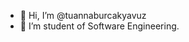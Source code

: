 - 👋 Hi, I’m @tuannaburcakyavuz
- 👀 I’m student of Software Engineering.


<!---
tuannaburcakyavuz/tuannaburcakyavuz is a ✨ special ✨ repository because its `README.md` (this file) appears on your GitHub profile.
You can click the Preview link to take a look at your changes.
--->
